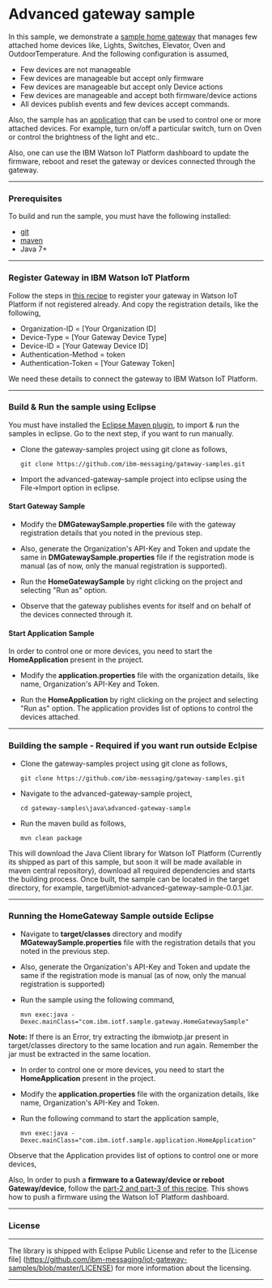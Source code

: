 Advanced gateway sample
============================================

In this sample, we demonstrate a [sample home gateway](https://github.com/ibm-messaging/gateway-samples/blob/master/java/advanced-gateway-sample/src/main/java/com/ibm/iotf/sample/gateway/HomeGatewaySample.java) that manages few attached home devices like, Lights, Switches, Elevator, Oven and OutdoorTemperature. And the following configuration is assumed,
 
 * Few devices are not manageable
 * Few devices are manageable but accept only firmware
 * Few devices are manageable but accept only Device actions
 * Few devices are manageable and accept both firmware/device actions 
 * All devices publish events and few devices accept commands.

Also, the sample has an [application](https://github.com/ibm-messaging/gateway-samples/blob/master/java/advanced-gateway-sample/src/main/java/com/ibm/iotf/sample/application/HomeApplication.java) that can be used to control one or more attached devices. For example, turn on/off a particular switch, turn on Oven or control the brightness of the light and etc..

Also, one can use the IBM Watson IoT Platform dashboard to update the firmware, reboot and reset the gateway or devices connected through the gateway.

----

### Prerequisites
To build and run the sample, you must have the following installed:

* [git](https://git-scm.com/)
* [maven](https://maven.apache.org/download.cgi)
* Java 7+

----

### Register Gateway in IBM Watson IoT Platform

Follow the steps in [this recipe](https://developer.ibm.com/recipes/tutorials/how-to-register-gateways-in-ibm-watson-iot-platform/) to register your gateway in Watson IoT Platform if not registered already. And copy the registration details, like the following,

* Organization-ID = [Your Organization ID]
* Device-Type = [Your Gateway Device Type]
* Device-ID = [Your Gateway Device ID]
* Authentication-Method = token
* Authentication-Token = [Your Gateway Token]

We need these details to connect the gateway to IBM Watson IoT Platform.

----

### Build & Run the sample using Eclipse

You must have installed the [Eclipse Maven plugin](http://www.eclipse.org/m2e/), to import & run the samples in eclipse. Go to the next step, if you want to run manually.

* Clone the gateway-samples project using git clone as follows,

    `git clone https://github.com/ibm-messaging/gateway-samples.git`
    
* Import the advanced-gateway-sample project into eclipse using the File->Import option in eclipse.

#### Start Gateway Sample

* Modify the **DMGatewaySample.properties** file with the gateway registration details that you noted in the previous step.

* Also, generate the Organization's API-Key and Token and update the same in **DMGatewaySample.properties** file if the registration mode is manual (as of now, only the manual registration is supported).

* Run the **HomeGatewaySample** by right clicking on the project and selecting "Run as" option.

* Observe that the gateway publishes events for itself and on behalf of the devices connected through it.

#### Start Application Sample

In order to control one or more devices, you need to start the **HomeApplication** present in the project. 

* Modify the **application.properties** file with the organization details, like name, Organization's API-Key and Token.

* Run the **HomeApplication** by right clicking on the project and selecting "Run as" option. The application provides list of options to control the devices attached.

----

### Building the sample - Required if you want run outside Eclpise

* Clone the gateway-samples project using git clone as follows,
   
    `git clone https://github.com/ibm-messaging/gateway-samples.git`
    
* Navigate to the advanced-gateway-sample project, 

    `cd gateway-samples\java\advanced-gateway-sample`
    
* Run the maven build as follows,

    `mvn clean package`
    
This will download the Java Client library for Watson IoT Platform (Currently its shipped as part of this sample, but soon it will be made available in maven central repository), download all required dependencies and starts the building process. Once built, the sample can be located in the target directory, for example, target\ibmiot-advanced-gateway-sample-0.0.1.jar.

----

### Running the HomeGateway Sample outside Eclipse

* Navigate to **target/classes** directory and modify **MGatewaySample.properties** file with the registration details that you noted in the previous step.
* Also, generate the Organization's API-Key and Token and update the same if the registration mode is manual (as of now, only the manual registration is supported)
* Run the sample using the following command,

    `mvn exec:java -Dexec.mainClass="com.ibm.iotf.sample.gateway.HomeGatewaySample"`

**Note:** If there is an Error, try extracting the ibmwiotp.jar present in target/classes directory to the same location and run again. Remember the jar must be extracted in the same location. 

* In order to control one or more devices, you need to start the **HomeApplication** present in the project. 

* Modify the **application.properties** file with the organization details, like name, Organization's API-Key and Token.

* Run the following command to start the application sample,

    `mvn exec:java -Dexec.mainClass="com.ibm.iotf.sample.application.HomeApplication"`

Observe that the Application provides list of options to control one or more devices,

Also, In order to push a **firmware to a Gateway/device or reboot Gateway/device**, follow the [part-2 and part-3 of this recipe](https://developer.ibm.com/recipes/tutorials/raspberry-pi-as-managed-gateway-in-watson-iot-platform-part-2/). This shows how to push a firmware using the Watson IoT Platform dashboard.

----

### License
-----------------------

The library is shipped with Eclipse Public License and refer to the [License file] (https://github.com/ibm-messaging/iot-gateway-samples/blob/master/LICENSE) for more information about the licensing.

----
